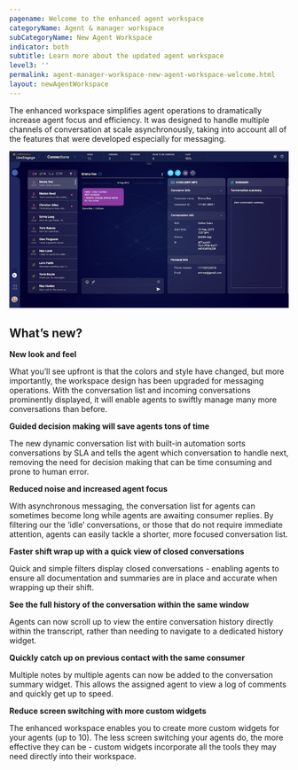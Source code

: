```yaml
---
pagename: Welcome to the enhanced agent workspace
categoryName: Agent & manager workspace
subCategoryName: New Agent Workspace
indicator: both
subtitle: Learn more about the updated agent workspace
level3: ''
permalink: agent-manager-workspace-new-agent-workspace-welcome.html
layout: newAgentWorkspace
---
```


The enhanced workspace simplifies agent operations to dramatically increase agent focus and efficiency. It was designed to handle multiple channels of conversation at scale asynchronously, taking into account all of the features that were developed especially for messaging. 

![alt text](/img/new-agent-workspace-1.png)

## What’s new?

**New look and feel**

What you’ll see upfront is that the colors and style have changed, but more importantly, the workspace design has been upgraded for messaging operations. With the conversation list and incoming conversations prominently displayed, it will enable agents to swiftly manage many more conversations than before. 

**Guided decision making will save agents tons of time**

The new dynamic conversation list with built-in automation sorts conversations by SLA and tells the agent which conversation to handle next, removing the need for decision making that can be time consuming and prone to human error. 

**Reduced noise and increased agent focus**

With asynchronous messaging, the conversation list for agents can sometimes become long while agents are awaiting consumer replies. By filtering our the ‘idle’ conversations, or those that do not require immediate attention, agents can easily tackle a shorter, more focused conversation list.  

**Faster shift wrap up with a quick view of closed conversations**

Quick and simple filters display closed conversations - enabling agents to ensure all documentation and summaries are in place and accurate when wrapping up their shift. 

**See the full history of the conversation within the same window**

Agents can now scroll up to view the entire conversation history directly within the transcript, rather than needing to navigate to a dedicated history widget. 

**Quickly catch up on previous contact with the same consumer** 

Multiple notes by multiple agents can now be added to the conversation summary widget. This allows the assigned agent to view a log of comments and quickly get up to speed.

**Reduce screen switching with more custom widgets** 

The enhanced workspace enables you to create more custom widgets for your agents (up to 10). The less screen switching your agents do, the more effective they can be - custom widgets incorporate all the tools they may need directly into their workspace.




